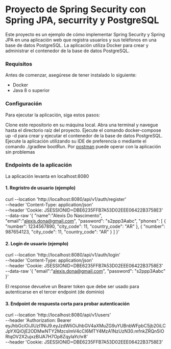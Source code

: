 # Proyecto de Spring Security con Spring JPA, securrity y PostgreSQL

Este proyecto es un ejemplo de cómo implementar Spring Security y Spring JPA en una aplicación web que registra usuarios y sus teléfonos en una base de datos PostgreSQL. 
La aplicación utiliza Docker para crear y administrar el contenedor de la base de datos PostgreSQL.

### Requisitos

Antes de comenzar, asegúrese de tener instalado lo siguiente:

* Docker
* Java 8 o superior

### Configuración

Para ejecutar la aplicación, siga estos pasos:

Clone este repositorio en su máquina local.
Abra una terminal y navegue hasta el directorio raíz del proyecto.
Ejecute el comando docker-compose up -d para crear y ejecutar el contenedor de la base de datos PostgreSQL.
Ejecute la aplicación utilizando su IDE de preferencia o mediante el comando ./gradlew bootRun.
Por [postman](https://www.postman.com/) puede operar con la aplicación sin problemas

### Endpoints de la aplicación

La aplicación levanta en localhost:8080

#### 1. Regristro de usuario (ejemplo)

curl --location 'http://localhost:8080/api/v1/auth/register' \
--header 'Content-Type: application/json' \
--header 'Cookie: JSESSIONID=DBE6235FFB7A53D02EEE06422B3758E3' \
--data-raw '{
"name":"Alexis Do Nascimento",
"email":"alexis.dona@gmail.com",
"password": "s2ppp3Aabc",
"phones": [
{
"number": 1234567890,
"city_code": 11,
"country_code": "AR"
},
{
"number": 987654123,
"city_code": 11,
"country_code": "AR"
}
]
}'

#### 2. Login de usuario (ejemplo)

curl --location 'http://localhost:8080/api/v1/auth/login' \
--header 'Content-Type: application/json' \
--header 'Cookie: JSESSIONID=DBE6235FFB7A53D02EEE06422B3758E3' \
--data-raw '{
"email":"alexis.dona@gmail.com",
"password": "s2ppp3Aabc"
}'

El response devuelve un Bearer token que debe ser usado para autenticarse en el tercer endpoint (de dominio)

#### 3. Endpoint de respuesta corta para probar autenticación 

curl --location 'http://localhost:8080/api/v1/users' \
--header 'Authorization: Bearer eyJhbGciOiJIUzI1NiJ9.eyJzdWIiOiJhbGV4aXMuZG9uYUBnbWFpbC5jb20iLCJpYXQiOjE2ODMwNTY2MzcsImV4cCI6MTY4MzA1NzUzN30.mfnkZRQn5IORtqOV2X2ujxzBlJA7H7Op8ZqyIaYchr8' \
--header 'Cookie: JSESSIONID=DBE6235FFB7A53D02EEE06422B3758E3'




